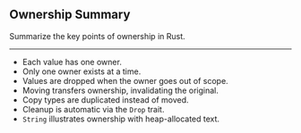 ## Ownership Summary

Summarize the key points of ownership in Rust.

---

* Each value has one owner.
* Only one owner exists at a time.
* Values are dropped when the owner goes out of scope.
* Moving transfers ownership, invalidating the original.
* Copy types are duplicated instead of moved.
* Cleanup is automatic via the `Drop` trait.
* `String` illustrates ownership with heap-allocated text.

